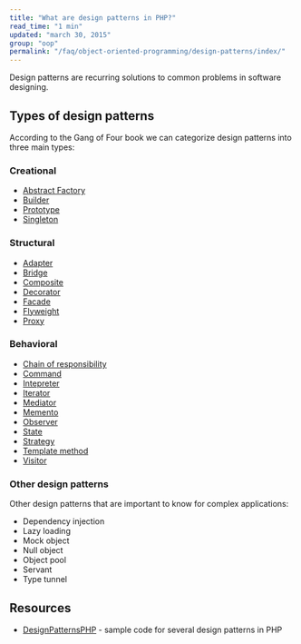 ```yaml
---
title: "What are design patterns in PHP?"
read_time: "1 min"
updated: "march 30, 2015"
group: "oop"
permalink: "/faq/object-oriented-programming/design-patterns/index/"
---
```


Design patterns are recurring solutions to common problems in software designing.

## Types of design patterns

According to the Gang of Four book we can categorize design patterns into three main types:

### Creational

* [Abstract Factory](./design-patterns/abstract-factory.md)
* [Builder](design-patterns/builder.md)
* [Prototype](prototype/)
* [Singleton](singleton/)

### Structural

* [Adapter](adapter/)
* [Bridge](bridge/)
* [Composite](composite/)
* [Decorator](decorator/)
* [Facade](facade/)
* [Flyweight](flyweight/)
* [Proxy](proxy/)

### Behavioral

* [Chain of responsibility](chain-of-responsibility/)
* [Command](command/)
* [Intepreter](interpreter/)
* [Iterator](iterator/)
* [Mediator](mediator/)
* [Memento](memento/)
* [Observer](observer/)
* [State](state/)
* [Strategy](strategy/)
* [Template method](template-method/)
* [Visitor](visitor/)

### Other design patterns

Other design patterns that are important to know for complex applications:

* Dependency injection
* Lazy loading
* Mock object
* Null object
* Object pool
* Servant
* Type tunnel



## Resources

* [DesignPatternsPHP](https://github.com/domnikl/DesignPatternsPHP) - sample code for several design patterns in PHP

